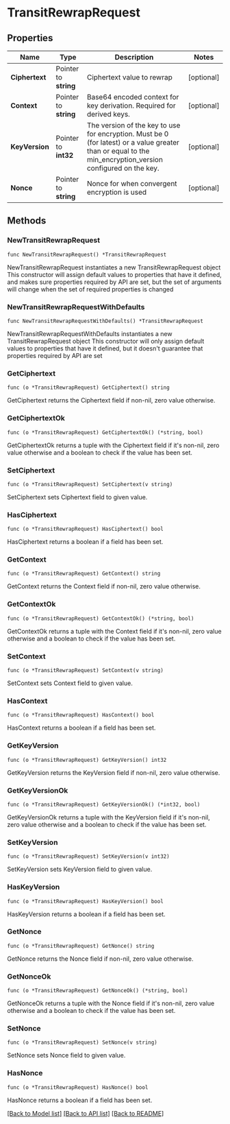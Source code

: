 # TransitRewrapRequest


## Properties

Name | Type | Description | Notes
------------ | ------------- | ------------- | -------------
**Ciphertext** | Pointer to **string** | Ciphertext value to rewrap | [optional] 
**Context** | Pointer to **string** | Base64 encoded context for key derivation. Required for derived keys. | [optional] 
**KeyVersion** | Pointer to **int32** | The version of the key to use for encryption. Must be 0 (for latest) or a value greater than or equal to the min_encryption_version configured on the key. | [optional] 
**Nonce** | Pointer to **string** | Nonce for when convergent encryption is used | [optional] 



## Methods


### NewTransitRewrapRequest

`func NewTransitRewrapRequest() *TransitRewrapRequest`

NewTransitRewrapRequest instantiates a new TransitRewrapRequest object
This constructor will assign default values to properties that have it defined,
and makes sure properties required by API are set, but the set of arguments
will change when the set of required properties is changed

### NewTransitRewrapRequestWithDefaults

`func NewTransitRewrapRequestWithDefaults() *TransitRewrapRequest`

NewTransitRewrapRequestWithDefaults instantiates a new TransitRewrapRequest object
This constructor will only assign default values to properties that have it defined,
but it doesn't guarantee that properties required by API are set


### GetCiphertext

`func (o *TransitRewrapRequest) GetCiphertext() string`

GetCiphertext returns the Ciphertext field if non-nil, zero value otherwise.

### GetCiphertextOk

`func (o *TransitRewrapRequest) GetCiphertextOk() (*string, bool)`

GetCiphertextOk returns a tuple with the Ciphertext field if it's non-nil, zero value otherwise
and a boolean to check if the value has been set.

### SetCiphertext

`func (o *TransitRewrapRequest) SetCiphertext(v string)`

SetCiphertext sets Ciphertext field to given value.


### HasCiphertext

`func (o *TransitRewrapRequest) HasCiphertext() bool`

HasCiphertext returns a boolean if a field has been set.




### GetContext

`func (o *TransitRewrapRequest) GetContext() string`

GetContext returns the Context field if non-nil, zero value otherwise.

### GetContextOk

`func (o *TransitRewrapRequest) GetContextOk() (*string, bool)`

GetContextOk returns a tuple with the Context field if it's non-nil, zero value otherwise
and a boolean to check if the value has been set.

### SetContext

`func (o *TransitRewrapRequest) SetContext(v string)`

SetContext sets Context field to given value.


### HasContext

`func (o *TransitRewrapRequest) HasContext() bool`

HasContext returns a boolean if a field has been set.




### GetKeyVersion

`func (o *TransitRewrapRequest) GetKeyVersion() int32`

GetKeyVersion returns the KeyVersion field if non-nil, zero value otherwise.

### GetKeyVersionOk

`func (o *TransitRewrapRequest) GetKeyVersionOk() (*int32, bool)`

GetKeyVersionOk returns a tuple with the KeyVersion field if it's non-nil, zero value otherwise
and a boolean to check if the value has been set.

### SetKeyVersion

`func (o *TransitRewrapRequest) SetKeyVersion(v int32)`

SetKeyVersion sets KeyVersion field to given value.


### HasKeyVersion

`func (o *TransitRewrapRequest) HasKeyVersion() bool`

HasKeyVersion returns a boolean if a field has been set.




### GetNonce

`func (o *TransitRewrapRequest) GetNonce() string`

GetNonce returns the Nonce field if non-nil, zero value otherwise.

### GetNonceOk

`func (o *TransitRewrapRequest) GetNonceOk() (*string, bool)`

GetNonceOk returns a tuple with the Nonce field if it's non-nil, zero value otherwise
and a boolean to check if the value has been set.

### SetNonce

`func (o *TransitRewrapRequest) SetNonce(v string)`

SetNonce sets Nonce field to given value.


### HasNonce

`func (o *TransitRewrapRequest) HasNonce() bool`

HasNonce returns a boolean if a field has been set.









[[Back to Model list]](../README.md#documentation-for-models) [[Back to API list]](../README.md#documentation-for-api-endpoints) [[Back to README]](../README.md)


